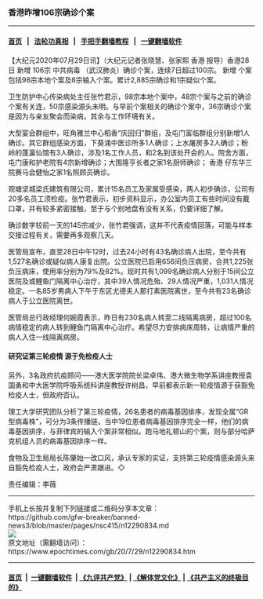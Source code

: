 ### 香港昨增106宗确诊个案
------------------------

#### [首页](https://github.com/gfw-breaker/banned-news3/blob/master/README.md) &nbsp;&nbsp;|&nbsp;&nbsp; [法轮功真相](https://github.com/begood0513/basic/blob/master/README.md)  &nbsp;&nbsp;|&nbsp;&nbsp; [手把手翻墙教程](https://github.com/gfw-breaker/guides/wiki)  &nbsp;&nbsp;|&nbsp;&nbsp; [一键翻墙软件](https://github.com/gfw-breaker/nogfw/blob/master/README.md)  



<div><p>
 【大纪元2020年07月29日讯】（大纪元记者张晓慧、张家熙
 <ok href="https://www.epochtimes.com/gb/tag/%E9%A6%99%E6%B8%AF.html">
  香港
 </ok>
 报导）香港28日
 <ok href="https://www.epochtimes.com/gb/tag/%E6%96%B0%E5%A2%9E.html">
  新增
 </ok>
 106宗
 <ok href="https://www.epochtimes.com/gb/tag/%E4%B8%AD%E5%85%B1%E7%97%85%E6%AF%92.html">
  中共病毒
 </ok>
 （武汉肺炎）确诊个案，连续7日超过100宗。
 <ok href="https://www.epochtimes.com/gb/tag/%E6%96%B0%E5%A2%9E.html">
  新增
 </ok>
 个案包括98宗本地个案及8宗输入个案。累计2,885宗确诊和1宗疑似个案。
</p>
<p>
 卫生防护中心传染病处主任张竹君示，98宗本地个案中，48宗个案与之前的确诊个案有关连，50宗感染源头未明。与早前个案相关的确诊个案中，36宗确诊个案是因为与亲友聚会而染病，其余与工作环境有关。
</p>
<p>
 大型宴会群组中，旺角雅兰中心稻香“庆回归”群组，及屯门富临群组分别新增1人确诊。其它群组感染方面，下葵涌中医诊所多1人确诊；上水屠房多2人确诊；粉岭的蓬瀛仙馆有3人确诊，涉及1名工作人员，和2名到该处开会的人。院舍方面，屯门康和护老院有4宗新增确诊；大围隆亨长者之家1名厨师确诊；
 <ok href="https://www.epochtimes.com/gb/tag/%E9%A6%99%E6%B8%AF.html">
  香港
 </ok>
 仔东华三院赛马会健怡之家1名照顾员确诊。
</p>
<p>
 观塘坚城梁氏建筑有限公司，累计15名员工及家属受感染，两人初步确诊，公司有20多名员工须检疫。张竹君表示，初步资料显示，办公室内员工有些时间没有戴口罩，并有较多紧密接触，至于与个别地盘有没有关系，仍要详细了解。
</p>
<p>
 确诊数字较前一天的145宗减少，张竹君强调，这并不代表疫情回落，可能与样本交接过程有关，需要再多观察几天。
</p>
<p>
 医管局宣布，直至28日中午12时，过去24小时有43名确诊病人出院，至今共有1,527名确诊或疑似病人康复出院。公立医院已启用656间负压病房，合共1,225张负压病床，使用率分别为79%及82%。现时共有1,099名确诊病人分别于15间公立医院及或鲤鱼门隔离中心治疗，其中39人情况危殆、29人情况严重，1,031人情况稳定。一名85岁男病人下午于东区尤德夫人那打素医院离世，至今共有23名确诊病人于公立医院离世。
</p>
<p>
 医管局总行政经理何婉霞表示，昨日有230名病人转至二线隔离病房，超过100名病情稳定的病人转到鲤鱼门隔离中心治疗。希望尽力安排病床周转，让病情严重的病人入住一线隔离病房。
</p>
<h4>
 研究证第三轮疫情 源于免检疫人士
</h4>
<p>
 另外，3名政府抗疫顾问——港大医学院院长梁卓伟、港大微生物学系讲座教授袁国勇和中大医学院呼吸系统科讲座教授许树昌，早前都表示新一轮疫情源于获豁免检疫人士，但政府否认。
</p>
<p>
 理工大学研究团队分析了第三轮疫情，26名患者的病毒基因排序，发现全属“GR型病毒株”，可分为3条传播链。当中19位患者病毒基因排序完全一样，他们的病毒基因排序，与菲律宾的输入个案非常相似。跑马地礼顿山的个案，则与部分哈萨克机组人员的病毒基因排序一样。
</p>
<p>
 食物及卫生局局长陈肇始一改口风，承认专家的实证，支持第三轮疫情感染源头来自豁免检疫人士，政府会严肃跟进。◇
</p>
<p>
 责任编辑：李薇
</p>
</div>
<hr/>
手机上长按并复制下列链接或二维码分享本文章：<br/>
https://github.com/gfw-breaker/banned-news3/blob/master/pages/nsc415/n12290834.md <br/>
<a href='https://github.com/gfw-breaker/banned-news3/blob/master/pages/nsc415/n12290834.md'><img src='https://github.com/gfw-breaker/banned-news3/blob/master/pages/nsc415/n12290834.md.png'/></a> <br/>
原文地址（需翻墙访问）：https://www.epochtimes.com/gb/20/7/29/n12290834.htm


------------------------
#### [首页](https://github.com/gfw-breaker/banned-news3/blob/master/README.md) &nbsp;|&nbsp; [一键翻墙软件](https://github.com/gfw-breaker/nogfw/blob/master/README.md) &nbsp;| [《九评共产党》](https://github.com/gfw-breaker/9ping.md/blob/master/README.md#九评之一评共产党是什么) | [《解体党文化》](https://github.com/gfw-breaker/jtdwh.md/blob/master/README.md) | [《共产主义的终极目的》](https://github.com/gfw-breaker/gczydzjmd.md/blob/master/README.md)


<img src='http://gfw-breaker.win/banned-news3/pages/nsc415/n12290834.md' width='0px' height='0px'/>